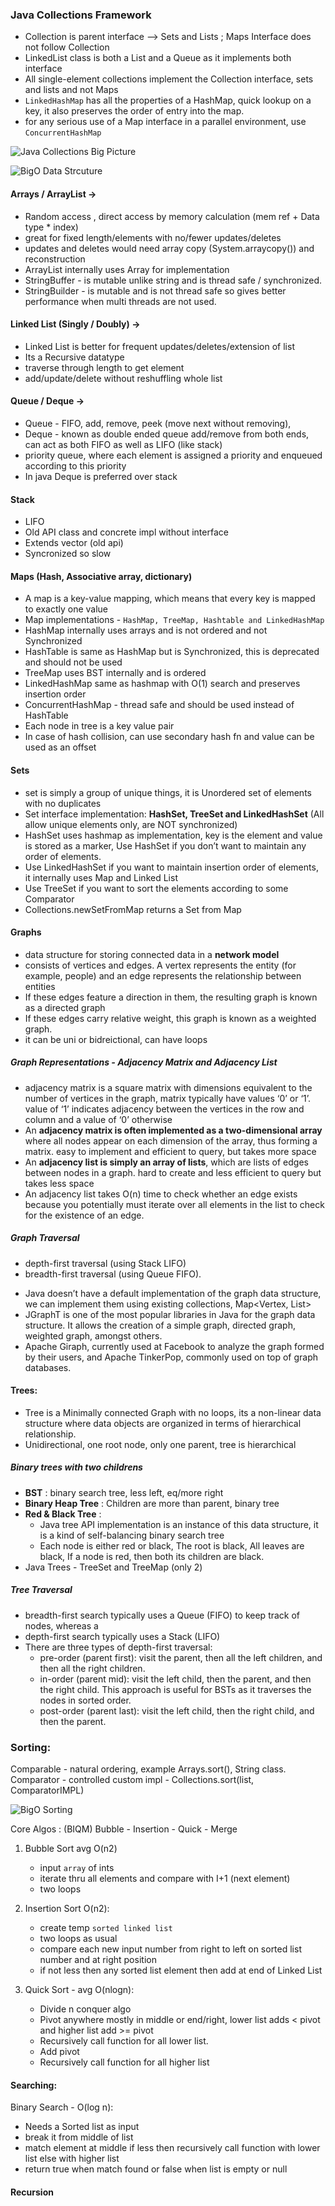 
### Java Collections Framework
* Collection is parent interface --> Sets and Lists ; Maps Interface does not follow Collection
* LinkedList class is both a List and a Queue as it implements both interface
* All single-element collections implement the Collection interface, sets and lists and not Maps
*  `LinkedHashMap` has all the properties of a HashMap, quick lookup on a key, it also preserves the order of entry into the map.
* for any serious use of a Map interface in a parallel environment, use `ConcurrentHashMap`

![Java Collections Big Picture](static/JavaCollectionCheatSheet.png)

![BigO Data Strcuture](static/bigODS.png)

#### Arrays / ArrayList ->
* Random access , direct access by memory calculation (mem ref + Data type * index)
* great for fixed length/elements with no/fewer updates/deletes
* updates and deletes would need array copy (System.arraycopy()) and reconstruction
* ArrayList internally uses Array for implementation
* StringBuffer - is mutable unlike string and is thread safe / synchronized.
* StringBuilder - is mutable and is not thread safe so gives better performance when multi threads are not used.

    
#### Linked List (Singly / Doubly) ->
* Linked List is better for frequent updates/deletes/extension of list
* Its a Recursive datatype
* traverse through length to get element
* add/update/delete without reshuffling whole list

#### Queue / Deque ->
* Queue - FIFO, add, remove, peek (move next without removing),
* Deque - known as double ended queue add/remove from both ends, can act as both FIFO as well as LIFO (like stack) 
* priority queue, where each element is assigned a priority and enqueued according to this priority
* In java Deque is preferred over stack 

#### Stack
* LIFO
* Old API class and concrete impl without interface
* Extends vector (old api)
* Syncronized so slow

#### Maps (Hash, Associative array, dictionary)
* A map is a key-value mapping, which means that every key is mapped to exactly one value
* Map implementations - `HashMap, TreeMap, Hashtable and LinkedHashMap`
* HashMap internally uses arrays and is not ordered and not Synchronized
* HashTable is same as HashMap but is Synchronized, this is deprecated and should not be used
* TreeMap uses BST internally and is ordered
* LinkedHashMap same as hashmap with O(1) search and preserves insertion order
* ConcurrentHashMap - thread safe and should be used instead of HashTable
* Each node in tree is a key value pair
* In case of hash collision, can use secondary hash fn and value can be used as an offset

#### Sets 
* set is simply a group of unique things, it is Unordered set of elements with no duplicates
* Set interface implementation: **HashSet, TreeSet and LinkedHashSet** (All allow unique elements only, are NOT synchronized)
* HashSet uses hashmap as implementation, key is the element and value is stored as a marker, Use HashSet if you don’t want to maintain any order of elements.
* Use LinkedHashSet if you want to maintain insertion order of elements, it internally uses Map and Linked List 
* Use TreeSet if you want to sort the elements according to some Comparator
* Collections.newSetFromMap returns a Set from Map
 
#### Graphs
* data structure for storing connected data in a **network model**
* consists of vertices and edges. A vertex represents the entity (for example, people) and an edge represents the relationship between entities
* If these edges feature a direction in them, the resulting graph is known as a directed graph
* If  these edges carry relative weight, this graph is known as a weighted graph.
* it can be uni or bidreictional, can have loops 


##### Graph Representations - Adjacency Matrix and Adjacency List
* adjacency matrix is a square matrix with dimensions equivalent to the number of vertices in the graph, matrix typically have values ‘0’ or ‘1’. value of ‘1’ indicates adjacency between the vertices in the row and column and a value of ‘0’ otherwise
* An **adjacency matrix is often implemented as a two-dimensional array** where all nodes appear on each dimension of the array, thus forming a matrix. easy to implement and efficient to query, but takes more space 
* An **adjacency list is simply an array of lists**, which are lists of edges between nodes in a graph. hard to create and less efficient to query but takes less space
* An adjacency list takes O(n) time to check whether an edge exists because you potentially must iterate over all elements in the list to check for the existence of an edge.

##### Graph Traversal 
- depth-first traversal (using Stack LIFO) 
- breadth-first traversal (using Queue FIFO).

* Java doesn’t have a default implementation of the graph data structure, we can implement them using existing collections, Map<Vertex, List<Vertex>>
* JGraphT is one of the most popular libraries in Java for the graph data structure. It allows the creation of a simple graph, directed graph, weighted graph, amongst others.
* Apache Giraph, currently used at Facebook to analyze the graph formed by their users, and Apache TinkerPop, commonly used on top of graph databases.


#### Trees:
* Tree is a Minimally connected Graph with no loops, its a non-linear data structure where data objects are organized in terms of hierarchical relationship.
* Unidirectional, one root node, only one parent, tree is hierarchical 

##### Binary trees with two childrens
* **BST** : binary search tree, less left, eq/more right
* **Binary Heap Tree** : Children are more than parent, binary tree
* **Red & Black Tree** : 
  * Java tree API implementation is an instance of this data structure, it is a kind of self-balancing binary search tree
  * Each node is either red or black, The root is black, All leaves are black, If a node is red, then both its children are black.
* Java Trees - TreeSet and TreeMap (only 2)

##### Tree Traversal
* breadth-first search typically uses a Queue (FIFO) to keep track of nodes, whereas a
* depth-first search typically uses a Stack (LIFO)
* There are three types of depth-first traversal:
    - pre-order (parent first): visit the parent, then all the left children, and then all the right children.
    - in-order (parent mid): visit the left child, then the parent, and then the right child. This approach is useful for BSTs as it traverses the nodes in sorted order.
    - post-order (parent last): visit the left child, then the right child, and then the parent.

### Sorting:
Comparable - natural ordering, example Arrays.sort(), String class.
Comparator - controlled custom impl - Collections.sort(list, ComparatorIMPL)

![BigO Sorting](static/BigOSort.png)

Core Algos : (BIQM) Bubble - Insertion - Quick - Merge

1. Bubble Sort avg O(n2)
    * input `array` of ints
    * iterate thru all elements and compare with I+1 (next element)
    * two loops 

2. Insertion Sort O(n2):
    * create temp `sorted linked list`
    * two loops as usual
    * compare each new input number from right to left on sorted list number and at right position
    * if not less then any sorted list element then add at end of Linked List

3. Quick Sort - avg O(nlogn):
	* Divide n conquer algo
	* Pivot anywhere mostly in middle or end/right, lower list adds < pivot  and higher list add >= pivot
	* Recursively call function for all lower list.
	* Add pivot 
	* Recursively call function for all higher list

#### Searching:

Binary Search - O(log n):
   * Needs a Sorted list as input
   * break it from middle of list
   * match element at middle if less then recursively call function with lower list else with higher list
   * return true when match found or false when list is empty or null

#### Recursion
 